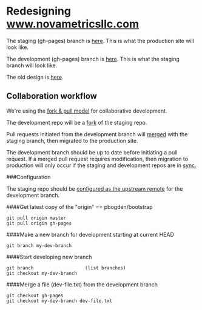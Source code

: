 
# Redesigning www.novametricsllc.com

The staging (gh-pages) branch is <a href="http://pbogden.github.io/bootstrap">here</a>.  This is what the production site will look like.

The development (gh-pages) branch is <a href="http://eliza-908.github.io/bootstrap">here</a>.  This is what the staging branch will look like.

The old design is <a href="http://pbogden.github.io/bootstrap/oldesign.html">here</a>.

## Collaboration workflow

We're using the <a href="https://help.github.com/articles/using-pull-requests">fork & pull model</a>
for collaborative development.

The development repo will be a <a href="https://help.github.com/articles/fork-a-repo">fork</a> of the staging repo.

Pull requests initiated from the development branch will
<a href="https://help.github.com/articles/merging-a-pull-request">merged</a> with the staging branch,
then migrated to the production site.

The development branch should be up to date before initiating a pull request.
If a merged pull request requires modification, then migration to production will only occur if 
the staging and development repos are in <a href="https://help.github.com/articles/syncing-a-fork">sync</a>.

###Configuration

The staging repo should be <a href="https://help.github.com/articles/configuring-a-remote-for-a-fork">
configured as the upstream remote</a> for the development branch. 

####Get latest copy of the "origin" == pbogden/bootstrap

    git pull origin master
    git pull origin gh-pages

####Make a new branch for development starting at current HEAD

    git branch my-dev-branch

####Start developing new branch

    git branch                   (list branches)
    git checkout my-dev-branch
 
####Merge a file (dev-file.txt) from the development branch 

    git checkout gh-pages
    git checkout my-dev-branch dev-file.txt
